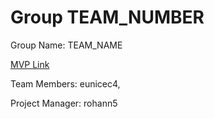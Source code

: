 # Group TEAM_NUMBER
Group Name: TEAM_NAME

[MVP Link](http://cs196.cs.illinois.edu)

Team Members: eunicec4, 

Project Manager: rohann5
